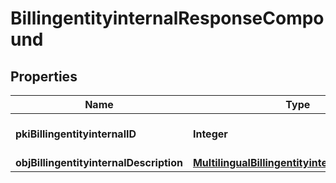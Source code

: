 

# BillingentityinternalResponseCompound

## Properties

Name | Type | Description | Notes
------------ | ------------- | ------------- | -------------
**pkiBillingentityinternalID** | **Integer** | The unique ID of the Billingentityinternal. | 
**objBillingentityinternalDescription** | [**MultilingualBillingentityinternalDescription**](MultilingualBillingentityinternalDescription.md) |  | 




